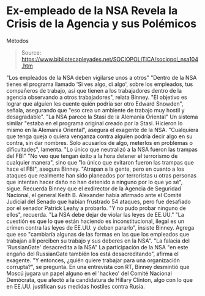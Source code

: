 # Ex-empleado de la NSA Revela la Crisis de la Agencia y sus Polémicos 
Métodos

> Source: https://www.bibliotecapleyades.net/SOCIOPOLITICA/sociopol_nsa104.htm

"Los empleados de
la NSA deben vigilarse unos a otros"
"Dentro de la NSA tienes el programa llamado 'Si ves algo, di
algo', sobre los empleados, tus compañeros de trabajo, así que
tienen a los trabajadores dentro de la agencia observando a
otros trabajadores", relata Binney.
"El objetivo es
lograr que alguien les cuente
quién podría ser otro
Edward Snowden", señala, asegurando que "eso crea un
ambiente de trabajo muy hostil y desagradable".
"La NSA
parece la Stasi de la Alemania Oriental"
Un sistema similar "estaba en el programa original creado por
la Stasi. Hicieron lo mismo en
la Alemania Oriental", asegura el exagente de la NSA.
"Cualquiera que tenga
queja o quiera venganza contra alguien podría decir algo en su
contra, sin dar nombres.
Solo acusarlos de
algo, meterlos en problemas o dificultades", lamenta.
"Lo único
que neutralizó a la NSA fueron las trampas del FBI"
"No veo que tengan éxito a la hora detener el terrorismo de
cualquier manera", sino que "lo único que evitaron fueron las
trampas que hace el FBI", asegura Binney.
"Atrapan a la gente,
pero en cuanto a los ataques que realmente han sido planeados
por terroristas u otras personas que intentan hacer daño
no han
detenido a ninguno por lo que yo sé", sigue.
Recuerda Binney que
el exdirector de la Agencia de Seguridad Nacional, el general
Keith B. Alexander había afirmado ante el Comité Judicial
del Senado que habían frustrado 54 ataques, pero fue desafiado
por el senador Patrick Leahy a probarlo.
"Y no pudo probar
ninguno de ellos", recuerda.
"La NSA
debe dejar de violar las leyes de EE.UU."
"La cuestión es que lo que están haciendo es inconstitucional,
ilegal
es un crimen contra las leyes de EE.UU. y deben
pararlo", insiste Binney.
Agrega que eso
"cambiaría algunas de las formas en las que los empleados que
trabajan allí perciben su trabajo y sus deberes en la NSA".
"La falacia
del 'RussianGate' desacredita a la NSA"
La participación de la NSA "en este engaño del RussianGate
también los está desacreditando", afirma el exagente.
"Y entonces, ¿quién
quiere trabajar para una organización corrupta?", se pregunta.
En
una entrevista con RT, Binney
desmintió que Moscú jugara un papel alguno en el 'hackeo' del
Comité Nacional Demócrata, que afectó a la candidatura de
Hillary Clinton, algo con
lo que en EE.UU. justifican sus medidas hostiles contra Rusia.
